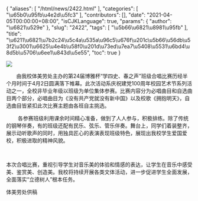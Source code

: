 {
    "aliases": [
        "/html/news/2422.html"
    ],
    "categories": [
        "\u65b0\u95fb\u4e2d\u5fc3"
    ],
    "contributors": [],
    "date": "2021-04-05T00:00:00+08:00",
    "isCJKLanguage": true,
    "params": {
        "author": "\u6821\u529e"
    },
    "slug": "2422",
    "tags": [
        "\u5b66\u6821\u8981\u95fb"
    ],
    "title": "\u6211\u6821\u7b2c24\u5c4a\u535a\u96c5\u676f\u201c\u5b66\u56db\u53f2\u3001\u6625\u4e4b\u58f0\u201d\u73ed\u7ea7\u5408\u5531\u6bd4\u8d5b\u5706\u6ee1\u843d\u5e55",
    "toc": true
}

![](https://cdn.tfls.online/mirror/full/6ccaafd12ca9211d469c44735d6969291c92a0f6.jpg)




       由我校体美劳处主办的第24届博雅杯“学四史、春之声”班级合唱比赛历经半个月时间于4月2日圆满落下帷幕。此次活动系庆祝建党100周年校园艺术节系列活动之一，全校非毕业年级以班级为单位集体参赛。比赛内容分为必唱曲目和自选曲目两个部分，必唱曲目为《没有共产党就没有新中国》以及校歌《拥抱明天》，自选曲目皆紧扣此次比赛主题由各班自主挑选。




  






         各参赛班级利用课余时间精心准备，做到了人人参与，积极排练。除了传统的钢琴伴奏，有的班级还配有民乐、弦乐、管乐伴奏。舞台上，同学们着装整齐，展示动听歌声的同时，用独具匠心的表演表现班级特色，展现出我校学生爱国爱校，积极进取的精神风貌。




        




本次合唱比赛，重视引导学生对音乐美的体验和情感的表达，让学生在音乐中感受美、鉴赏美、创造美。我校将持续开展各类文体活动，进一步促进学生全面发展，全面落实“立德树人”根本任务。




  





体美劳处供稿




  




